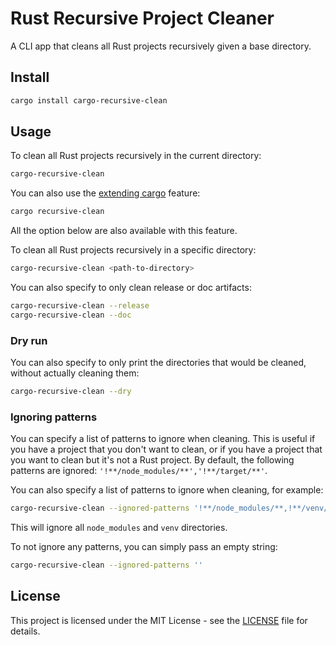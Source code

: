 # Rust Recursive Project Cleaner

A CLI app that cleans all Rust projects recursively given a base directory.

## Install

```bash
cargo install cargo-recursive-clean
```

## Usage

To clean all Rust projects recursively in the current directory:

```bash
cargo-recursive-clean
```

You can also use the [extending cargo](https://doc.rust-lang.org/book/ch14-05-extending-cargo.html) feature:

```bash
cargo recursive-clean
```

All the option below are also available with this feature.

To clean all Rust projects recursively in a specific directory:

```bash
cargo-recursive-clean <path-to-directory>
```

You can also specify to only clean release or doc artifacts:

```bash
cargo-recursive-clean --release
cargo-recursive-clean --doc
```

### Dry run

You can also specify to only print the directories that would be cleaned, without actually cleaning them:

```bash
cargo-recursive-clean --dry
```

### Ignoring patterns

You can specify a list of patterns to ignore when cleaning. This is useful if you have a project that you don't want to clean, or if you have a project that you want to clean but it's not a Rust project. By default, the following patterns are ignored: `'!**/node_modules/**','!**/target/**'`.

You can also specify a list of patterns to ignore when cleaning, for example:

```bash
cargo-recursive-clean --ignored-patterns '!**/node_modules/**,!**/venv/**'
```

This will ignore all `node_modules` and `venv` directories.

To not ignore any patterns, you can simply pass an empty string:

```bash
cargo-recursive-clean --ignored-patterns ''
```

## License

This project is licensed under the MIT License - see the [LICENSE](LICENSE) file for details.